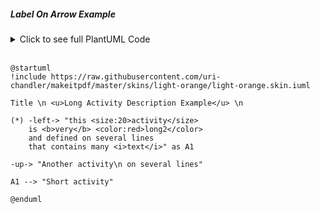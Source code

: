 ##### Label On Arrow Example

<details>
<summary>Click to see full PlantUML Code</summary>
<p>

```plantuml
@startuml
!include https://raw.githubusercontent.com/uri-chandler/makeitpdf/master/skins/light-orange/light-orange.skin.iuml

Title \n <u>Long Activity Description Example</u> \n

(*) -left-> "this <size:20>activity</size>
	is <b>very</b> <color:red>long2</color>
	and defined on several lines
	that contains many <i>text</i>" as A1

-up-> "Another activity\n on several lines"

A1 --> "Short activity"

@enduml
```

</p>
</details>


<br />

```plantuml
@startuml
!include https://raw.githubusercontent.com/uri-chandler/makeitpdf/master/skins/light-orange/light-orange.skin.iuml

Title \n <u>Long Activity Description Example</u> \n

(*) -left-> "this <size:20>activity</size>
	is <b>very</b> <color:red>long2</color>
	and defined on several lines
	that contains many <i>text</i>" as A1

-up-> "Another activity\n on several lines"

A1 --> "Short activity"

@enduml
```